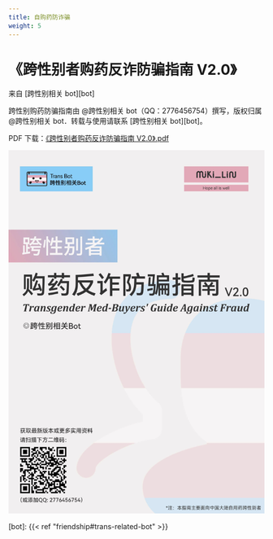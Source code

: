 ```yaml
---
title: 自购药防诈骗
weight: 5
---
```


# 《跨性别者购药反诈防骗指南 V2.0》

来自 [跨性别相关 bot][bot]

跨性别购药防骗指南由 @跨性别相关 bot（QQ：2776456754）撰写，版权归属 @跨性别相关 bot．转载与使用请联系 [跨性别相关 bot][bot]。

PDF 下载：<a href="guideline.pdf" download="《跨性别者购药反诈防骗指南 V2.0》.pdf">《跨性别者购药反诈防骗指南 V2.0》.pdf</a>

[![《跨性别者购药反诈防骗指南 V2.0》](cover.jpg)](guideline.pdf)

[bot]: {{< ref "friendship#trans-related-bot" >}}
